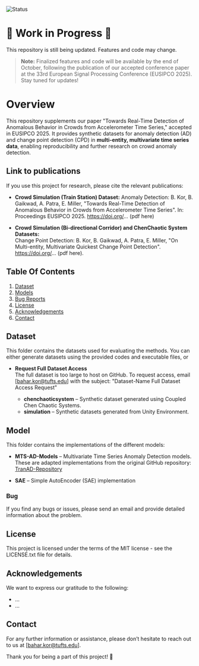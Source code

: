 ![Status](https://img.shields.io/badge/status-updating-yellow)
# 🚧 Work in Progress 🚧
This repository is still being updated. Features and code may change.  

>  **Note:** Finalized features and code will be available by the end of October, following the publication of our accepted conference paper at the 33rd European Signal Processing Conference (EUSIPCO 2025). Stay tuned for updates!

# Overview
This repository supplements our paper "Towards Real-Time Detection of Anomalous Behavior in Crowds from Accelerometer Time Series," accepted in EUSIPCO 2025. It provides synthetic datasets for anomaly detection (AD) and change point detection (CPD) in **multi-entity, multivariate time series data**, enabling reproducibility and further research on crowd anomaly detection.

## Link to publications
If you use this project for research, please cite the relevant publications:

- **Crowd Simulation (Train Station) Dataset:**
Anomaly Detection: B. Kor, B. Gaikwad, A. Patra, E. Miller, "Towards Real-Time Detection of Anomalous Behavior in Crowds from Accelerometer Time Series". In: Proceedings EUSIPCO 2025. https://doi.org/... (pdf here)

- **Crowd Simulation (Bi-directional Corridor) and ChenChaotic System Datasets:**  
Change Point Detection: B. Kor, B. Gaikwad, A. Patra, E. Miller, "On Multi-entity, Multivariate Quickest Change Point Detection". https://doi.org/... (pdf here).

## Table Of Contents 
1. [Dataset](#dataset)
2. [Models](#model)
3. [Bug Reports](#Bug) 
4. [License](#license)
5. [Acknowledgements](#acknowledgements)
6. [Contact](#contact)

## Dataset
This folder contains the datasets used for evaluating the methods. You can either generate datasets using the provided codes and executable files, 
or  

- **Request Full Dataset Access**  
  The full dataset is too large to host on GitHub.
  To request access, email [bahar.kor@tufts.edu] with the subject: "Dataset-Name Full Dataset Access Request" 

  - **chenchaoticsystem** – Synthetic dataset generated using Coupled Chen Chaotic Systems.  
  - **simulation** – Synthetic datasets generated from Unity Environment. 

## Model
This folder contains the implementations of the different models:  
- **MTS-AD-Models** – Multivariate Time Series Anomaly Detection models. These are adapted implementations from the original GitHub repository: [TranAD-Repository](https://github.com/imperial-qore/TranAD.git)
  
- **SAE** – Simple AutoEncoder (SAE) implementation 

### Bug
If you find any bugs or issues, please send an email and provide detailed information about the problem.

## License
This project is licensed under the terms of the MIT license - see the LICENSE.txt file for details.

## Acknowledgements
We want to express our gratitude to the following:
* ...
* ...

## Contact
For any further information or assistance, please don’t hesitate to reach out to us at [bahar.kor@tufts.edu].

Thank you for being a part of this project! 🚀
